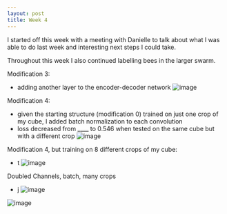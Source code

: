 ```yaml
---
layout: post
title: Week 4
---
```


I started off this week with a meeting with Danielle to talk about what I was able to do last week and interesting next steps I could take.



Throughout this week I also continued labelling bees in the larger swarm. 


Modification 3:
- adding another layer to the encoder-decoder network
![image](https://github.com/Nina-mvH/Nina-mvH.github.io/assets/133538278/9a634df8-7788-461b-9e31-9c85ef9a7cd7)

Modification 4:
- given the starting structure (modification 0) trained on just one crop of my cube, I added batch normalization to each convolution
- loss decreased from ____ to 0.546 when tested on the same cube but with a different crop
![image](https://github.com/Nina-mvH/Nina-mvH.github.io/assets/133538278/769a99ae-3c27-4c4b-a27f-c62e86f9be13)


Modification 4, but training on 8 different crops of my cube:
- t
![image](https://github.com/Nina-mvH/Nina-mvH.github.io/assets/133538278/e579a217-f45e-46b9-b9c1-60e517410147)

Doubled Channels, batch, many crops
- j
![image](https://github.com/Nina-mvH/Nina-mvH.github.io/assets/133538278/9d18c1e7-ca71-4fac-b37a-6d0f5afa0ec4)



![image](https://github.com/Nina-mvH/Nina-mvH.github.io/assets/133538278/aefc22d0-cbcd-4e18-94b7-6d51fd45713a)
